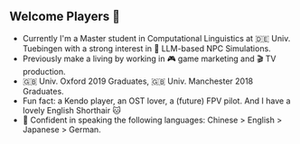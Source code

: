 ## Welcome Players 👋

- Currently I'm a Master student in Computational Linguistics at 🇩🇪 Univ. Tuebingen with a strong interest in 🤖 LLM-based NPC Simulations.
- Previously make a living by working in 🎮 game marketing and 🎬 TV production.
- 🇬🇧 Univ. Oxford 2019 Graduates, 🇬🇧 Univ. Manchester 2018 Graduates.
- Fun fact: a Kendo player, an OST lover, a (future) FPV pilot. And I have a lovely English Shorthair 🐱
- 💬 Confident in speaking the following languages: Chinese > English > Japanese > German. 
